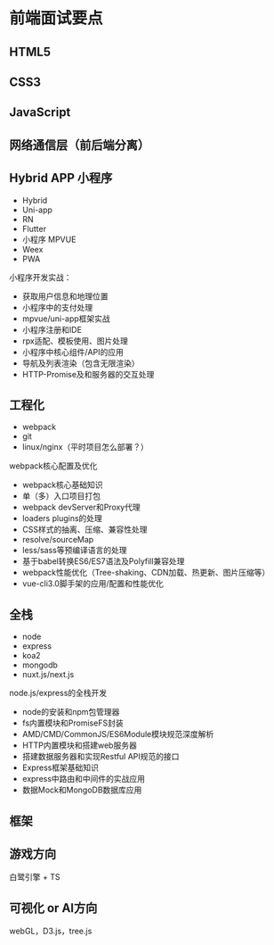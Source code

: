 # 前端面试要点

## HTML5

## CSS3

## JavaScript

## 网络通信层（前后端分离）

## Hybrid APP 小程序
- Hybrid
- Uni-app
- RN 
- Flutter
- 小程序 MPVUE
- Weex
- PWA

小程序开发实战：
- 获取用户信息和地理位置
- 小程序中的支付处理
- mpvue/uni-app框架实战
- 小程序注册和IDE
- rpx适配、模板使用、图片处理
- 小程序中核心组件/API的应用
- 导航及列表渲染（包含无限渲染）
- HTTP-Promise及和服务器的交互处理


## 工程化
- webpack
- git
- linux/nginx（平时项目怎么部署？）

webpack核心配置及优化
- webpack核心基础知识
- 单（多）入口项目打包
- webpack devServer和Proxy代理
- loaders plugins的处理
- CSS样式的抽离、压缩、兼容性处理
- resolve/sourceMap
- less/sass等预编译语言的处理
- 基于babel转换ES6/ES7语法及Polyfill兼容处理
- webpack性能优化（Tree-shaking、CDN加载、热更新、图片压缩等）
- vue-cli3.0脚手架的应用/配置和性能优化

## 全栈
- node
- express
- koa2
- mongodb
- nuxt.js/next.js

node.js/express的全栈开发
- node的安装和npm包管理器
- fs内置模块和PromiseFS封装
- AMD/CMD/CommonJS/ES6Module模块规范深度解析
- HTTP内置模块和搭建web服务器
- 搭建数据服务器和实现Restful API规范的接口
- Express框架基础知识
- express中路由和中间件的实战应用
- 数据Mock和MongoDB数据库应用


## 框架

## 游戏方向

白鹭引擎 + TS

## 可视化 or AI方向
webGL，D3.js，tree.js